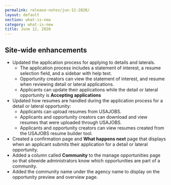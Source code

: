 ```yaml
---
permalink: release-notes/jun-12-2020/
layout: default
section: what-is-new
category: what-is-new
title: June 12, 2020
---
```


## Site-wide enhancements

- Updated the application process for applying to details and laterals.
  - The application process includes a statement of interest, a resume selection field, and a sidebar with help text.
  - Opportunity creators can view the statement of interest, and resume when reviewing detail or lateral applications.
  - Applicants can update their applications while the detail or lateral opportunity is **Accepting applications**
- Updated how resumes are handled during the application process for a detail or lateral opportunity:
  - Applicants can upload resumes from USAJOBS.
  - Applicants and opportunity creators can download and view resumes that were uploaded through USAJOBS.
  - Applicants and opportunity creators can view resumes created from the USAJOBS resume builder tool.
- Created a confirmation page and **What happens next** page that displays when an applicant submits their application for a detail or lateral opportunity.
- Added a column called **Community** to the manage opportunities page so that sitewide administrators know which opportunities are part of a community.
- Added the community name under the agency name to display on the opportunity preview and overview page.
